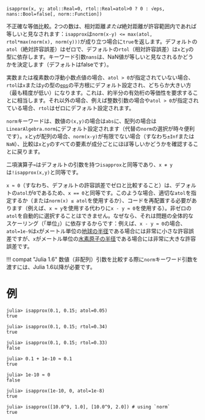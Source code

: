 ```
isapprox(x, y; atol::Real=0, rtol::Real=atol>0 ? 0 : √eps, nans::Bool=false[, norm::Function])
```

不正確な等価比較。2つの数は、相対距離*または*絶対距離が許容範囲内であれば等しいと見なされます：`isapprox`は`norm(x-y) <= max(atol, rtol*max(norm(x), norm(y)))`が成り立つ場合に`true`を返します。デフォルトの`atol`（絶対許容誤差）はゼロで、デフォルトの`rtol`（相対許容誤差）は`x`と`y`の型に依存します。キーワード引数`nans`は、NaN値が等しいと見なされるかどうかを決定します（デフォルトはfalseです）。

実数または複素数の浮動小数点値の場合、`atol > 0`が指定されていない場合、`rtol`は`x`または`y`の型の[`eps`](@ref)の平方根にデフォルト設定され、どちらか大きい方（最も精度が低い）になります。これは、約半分の有効桁の等価性を要求することに相当します。それ以外の場合、例えば整数引数の場合や`atol > 0`が指定されている場合、`rtol`はゼロにデフォルト設定されます。

`norm`キーワードは、数値の`(x,y)`の場合は`abs`に、配列の場合は`LinearAlgebra.norm`にデフォルト設定されます（代替の`norm`の選択が時々便利です）。`x`と`y`が配列の場合、`norm(x-y)`が有限でない場合（すなわち`±Inf`または`NaN`）、比較は`x`と`y`のすべての要素が成分ごとにほぼ等しいかどうかを確認することに戻ります。

二項演算子`≈`はデフォルトの引数を持つ`isapprox`と同等であり、`x ≉ y`は`!isapprox(x,y)`と同等です。

`x ≈ 0`（すなわち、デフォルトの許容誤差でゼロと比較すること）は、デフォルトの`atol`が`0`であるため、`x == 0`と同等です。このような場合、適切な`atol`を指定するか（または`norm(x) ≤ atol`を使用するか）、コードを再配置する必要があります（例えば、`x ≈ y`を使用する代わりに`x - y ≈ 0`を使用する）。非ゼロの`atol`を自動的に選択することはできません。なぜなら、それは問題の全体的なスケーリング（「単位」）に依存するからです：例えば、`x - y ≈ 0`の場合、`atol=1e-9`は`x`がメートル単位の[地球の半径](https://en.wikipedia.org/wiki/Earth_radius)である場合には非常に小さな許容誤差ですが、`x`がメートル単位の[水素原子の半径](https://en.wikipedia.org/wiki/Bohr_radius)である場合には非常に大きな許容誤差です。

!!! compat "Julia 1.6"
    数値（非配列）引数を比較する際に`norm`キーワード引数を渡すには、Julia 1.6以降が必要です。


# 例

```jldoctest
julia> isapprox(0.1, 0.15; atol=0.05)
true

julia> isapprox(0.1, 0.15; rtol=0.34)
true

julia> isapprox(0.1, 0.15; rtol=0.33)
false

julia> 0.1 + 1e-10 ≈ 0.1
true

julia> 1e-10 ≈ 0
false

julia> isapprox(1e-10, 0, atol=1e-8)
true

julia> isapprox([10.0^9, 1.0], [10.0^9, 2.0]) # using `norm`
true
```
